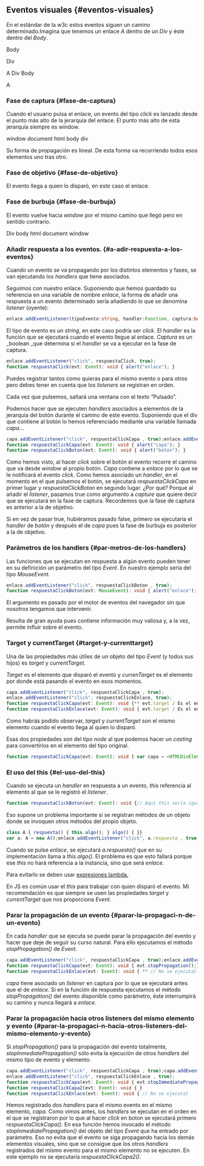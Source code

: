 ## Eventos visuales {#eventos-visuales}

En el estándar de la w3c estos eventos siguen un camino determinado.Imagina que tenemos un enlace _A_ dentro de un _Div_ y éste dentro del _Body_.

Body

Div

A Div Body

A

### Fase de captura {#fase-de-captura}

Cuando el usuario pulsa el enlace, un evento del tipo _click_ es lanzado desde el punto más alto de la jerarquía del enlace. El punto más alto de esta jerarquía siempre es window.

window document html body div

Su forma de propagación es lineal. De esta forma va recorriendo todos esos elementos uno tras otro.

### Fase de objetivo {#fase-de-objetivo}

El evento llega a quien lo disparó, en este caso el enlace.

### Fase de burbuja {#fase-de-burbuja}

El evento vuelve hacia _window_ por el mismo camino que llegó pero en sentido contrario.

Div body html document window

### Añadir respuesta a los eventos. {#a-adir-respuesta-a-los-eventos}

Cuando un evento se va propagando por los distintos elementos y fases, se van ejecutando los _handlers_ que tiene asociados.

Seguimos con nuestro enlace. Suponiendo que hemos guardado su referencia en una variable de nombre _enlace_, la forma de añadir una respuesta a un evento determinado sería añadiendo lo que se denomina _listener_ \(oyente\):

```ts
enlace.addEventListener(tipoEvento:string, handler:Function, captura:boolean);
```

El tipo de evento es un _string_, en este caso podría ser _click_. El _handler_ es la función que se ejecutará cuando el evento llegue al enlace. _Captura_ es un _boolean _que determina si el _handler_ se va a ejecutar en la fase de captura.

```ts
enlace.addEventListener("click", respuestaClick, true);
function respuestaClick(evt: Event): void { alert("enlace"); }
```

Puedes registrar tantos como quieras para el mismo evento o para otros pero debes tener en cuenta que los _listeners_ se registran en orden.

Cada vez que pulsemos, saltará una ventana con el texto “Pulsado”.

Podemos hacer que se ejecuten _handlers_ asociados a elementos de la jerarquía del botón durante el camino de este evento. Suponiendo que el div que contiene al botón lo hemos referenciado mediante una variable llamada _capa_…

```ts
capa.addEventListener("click", respuestaClickCapa , true);enlace.addEventListener("click", respuestaClickBoton , true);
function respuestaClickCapa(evt: Event): void { alert("capa"); }
function respuestaClickBoton(evt: Event): void { alert("botón"); }
```

Como hemos visto, al hacer _click_ sobre el botón el evento recorre el camino que va desde _window_ al propio botón. _Capa_ contiene a _enlace_ por lo que se le notificará el evento _click_. Como hemos asociado un _handler_, en el momento en el que pulsemos el botón, se ejecutará _respuestaClickCapa_ en primer lugar y _respuestaClickBoton_ en segundo lugar. ¿Por qué? Porque al añadir el _listener_, pasamos true como argumento a _capture_ que quiere decir que se ejecutará en la fase de captura. Recordemos que la fase de captura es anterior a la de objetivo.

Si en vez de pasar true, hubiéramos pasado false, primero se ejecutaría el _handler_ de _botón_ y después el de _capa_ pues la fase de burbuja es posterior a la de objetivo.

### Parámetros de los handlers {#par-metros-de-los-handlers}

Las funciones que se ejecutan en respuesta a algún evento pueden tener en su definición un parámetro del tipo _Event_. En nuestro ejemplo sería del tipo _MouseEvent_.

```ts
enlace.addEventListener("click", respuestaClickBoton , true);
function respuestaClickBoton(evt: MouseEvent): void { alert("enlace"); }
```

El argumento es pasado por el motor de eventos del navegador sin que nosotros tengamos que intervenir.

Resulta de gran ayuda pues contiene información muy valiosa y, a la vez, permite influir sobre el evento.

### Target y currentTarget {#target-y-currenttarget}

Una de las propiedades más útiles de un objeto del tipo _Event_ \(y todos sus hijos\) es _target_ y _currentTarget_.

_Target_ es el elemento que disparó el evento y _currenTarget_ es el elemento por donde está pasando el evento en esos momentos.

```ts
capa.addEventListener("click", respuestaClickCapa , true);
enlace.addEventListener("click", respuestaClickEnlace, true);
function respuestaClickCapa(evt: Event): void {** evt.target / Es el enlace pues es quien disparó el vento / evt.currentTarget / Es el div capa, pues es por donde está pasando el evento /}
function respuestaClickEnlace(evt: Event): void { evt.target / Es el enlace pues es quien disparó el evento / evt.currentTarget / Es el botón, pues es por donde está pasando el evento /}
```

Como habrás podido observar, _target_ y _currentTarget_ son el mismo elemento cuando el evento llega al quien lo disparó.

Esas dos propiedades son del tipo _node_ al que podemos hacer un _casting_ para convertirlos en el elemento del tipo original.

```ts
function respuestaClickCapa(evt: Event): void { var capa = <HTMLDivElement> evt.currentTarget;}
```

### El uso del this {#el-uso-del-this}

Cuando se ejecuta un _handler_ en respuesta a un evento, _this_ referencia al elemento al que se le registró el _listener_.

```ts
function respuestaClickBoton(evt: Event): void {// Aquí this sería igual a evt.target}
```

Eso supone un problema importante si se registran métodos de un objeto donde se invoquen otros métodos del propio objeto.

```ts
class A { respuesta() { this.algo(); } algo() { }}
var a: A = new A();enlace.addEventListener("click", a.respuesta , true);
```

Cuando se pulse _enlace_, se ejecutará _a.respuesta\(\)_ que en su implementación llama a _this.algo\(\)_. El problema es que esto fallará porque ese _this_ no hará referencia a la instancia, sino que será _enlace_.

Para evitarlo se deben usar [expresiones lambda.](../funciones/funciones_anonimas.md#expresiones-lambda-funciones-flecha)

En JS es común usar el _this_ para trabajar con quien disparó el evento. Mi recomendación es que siempre se usen las propiedades _target_ y _currentTarget_ que nos proporciona _Event_.

### Parar la propagación de un evento {#parar-la-propagaci-n-de-un-evento}

En cada _handler_ que se ejecuta se puede parar la propagación del evento y hacer que deje de seguir su curso natural. Para ello ejecutamos el método _stopPropagation\(\)_ de _Event_.

```ts
capa.addEventListener("click", respuestaClickCapa , true);enlace.addEventListener("click", respuestaClickEnlace , true);
function respuestaClickCapa(evt: Event): void { evt.stopPropagation();}
function respuestaClickEnlace(evt: Event): void { ** // No se ejecuta}
```

_capa_ tiene asociado un _listener_ en captura por lo que se ejecutará antes que el de _enlace_. Si en la función de respuesta ejecutamos el método _stopPropagation\(\)_ del evento disponible como parámetro, éste interrumpirá su camino y nunca llegará a _enlace_.

### Parar la propagación hacia otros listeners del mismo elemento y evento {#parar-la-propagaci-n-hacia-otros-listeners-del-mismo-elemento-y-evento}

Si _stopPropagation\(\)_ para la propagación del evento totalmente, _stopInmediatePropagation\(\)_ sólo evita la ejecución de otros _handlers_ del mismo tipo de evento y elemento.

```ts
capa.addEventListener("click", respuestaClickCapa , true);capa.addEventListener("click", respuestaClickCapa2 , true);
enlace.addEventListener("click", respuestaClickEnlace , true);
function respuestaClickCapa(evt: Event): void { evt.stopImmediatePropagation();}
function respuestaClickCapa2(evt: Event): void { }
function respuestaClickEnlace(evt: Event): void { // No se ejecuta}
```

Hemos registrado dos _handlers_ para el mismo evento en el mismo elemento, _capa_. Como vimos antes, los _handlers_ se ejecutan en el orden en el que se registraron por lo que al hacer _click_ en boton se ejecutará primero _respuestaClickCapa\(\)._ En esa función hemos invocado el método _stopInmediatePropagation\(\)_ del objeto del tipo _Event_ que ha entrado por parámetro. Eso no evita que el evento se siga propagando hacia los demás elementos visuales, sino que se consigue que los otros _handlers_ registrados del mismo evento para el mismo elemento no se ejecuten. En este ejemplo no se ejecutaría _respuestaClickCapa2\(\)._

